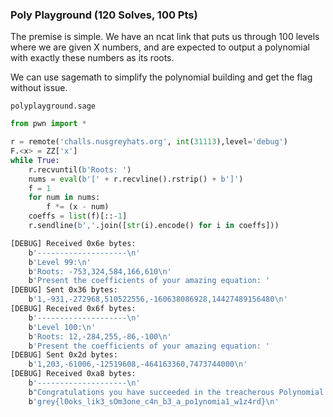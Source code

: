 ### Poly Playground (120 Solves, 100 Pts)
The premise is simple. We have an ncat link that puts us through 100 levels where we are given X numbers, and are expected to output a polynomial with exactly these numbers as its roots.

We can use sagemath to simplify the polynomial building and get the flag without issue.

`polyplayground.sage`
```py
from pwn import *

r = remote('challs.nusgreyhats.org', int(31113),level='debug')
F.<x> = ZZ['x']
while True:
    r.recvuntil(b'Roots: ')
    nums = eval(b'[' + r.recvline().rstrip() + b']')
    f = 1
    for num in nums:
        f *= (x - num)
    coeffs = list(f)[::-1]
    r.sendline(b','.join([str(i).encode() for i in coeffs]))
```

```sh
[DEBUG] Received 0x6e bytes:
    b'--------------------\n'
    b'Level 99:\n'
    b'Roots: -753,324,584,166,610\n'
    b'Present the coefficients of your amazing equation: '
[DEBUG] Sent 0x36 bytes:
    b'1,-931,-272968,510522556,-160638086928,14427489156480\n'
[DEBUG] Received 0x6f bytes:
    b'--------------------\n'
    b'Level 100:\n'
    b'Roots: 12,-284,255,-86,-100\n'
    b'Present the coefficients of your amazing equation: '
[DEBUG] Sent 0x2d bytes:
    b'1,203,-61006,-12519608,-464163360,7473744000\n'
[DEBUG] Received 0xa8 bytes:
    b'--------------------\n'
    b"Congratulations you have succeeded in the treacherous Polynomial Playground! Here's your flag!\n"
    b'grey{l0oks_lik3_sOm3one_c4n_b3_a_po1ynomia1_w1z4rd}\n'
```